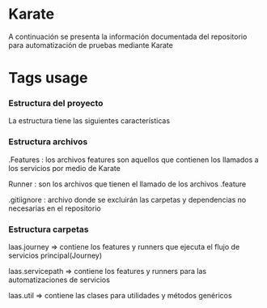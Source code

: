 # Karate
A continuación se presenta la información documentada del repositorio para
automatización de pruebas mediante Karate

# Tags usage

### Estructura del proyecto
La estructura tiene las siguientes características

### Estructura archivos
.Features : los archivos features son aquellos que contienen los llamados a los servicios por medio de Karate

Runner : son los archivos que tienen el llamado de los archivos .feature

.gitiignore   : archivo donde se excluirán las carpetas y dependencias no necesarias en el repositorio

### Estructura carpetas
laas.journey  =>  contiene los features y runners que ejecuta el flujo de servicios principal(Journey)

laas.servicepath    =>  contiene los features y runners para las automatizaciones de servicios

laas.util  =>  contiene las clases para utilidades y métodos genéricos